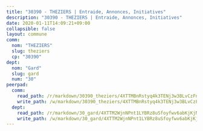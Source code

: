 ```yaml
---
title: "30390 - THEZIERS | Entraide, Annonces, Initiatives"
description: "30390 - THEZIERS | Entraide, Annonces, Initiatives"
date: 2020-01-11T14:09:21+09:00
collapsible: false
layout: commune
comm:
  nom: "THEZIERS"
  slug: theziers
  cp: "30390"
dept:
  nom: "Gard"
  slug: gard
  num: "30"
peerpad:
  comm:
    read_path: /r/markdown/30390_theziers/4XTTMBnRstyq4k3TENj3w3BLvCzFnM6WP2doGpDjYM3V84U3z
    write_path: /w/markdown/30390_theziers/4XTTMBnRstyq4k3TENj3w3BLvCzFnM6WP2doGpDjYM3V84U3z-K3TgUb5n6s2MStbYL9BKUjQxbKV57nsnUhQSxKTpF9TSdHLi7UBsrk8HyiETDqrJeDmej9hdLaUxMnyePSsRWMcjvNo9xcYkaKg8qAghvwWxsJqMg2zWX1k1WRTWcHf5mf5SXSor
  dept:
    read_path: /r/markdown/30_gard/4XTTM2WjnNPnt1LYBRz8uSfoyfwv6abKjKjNdBGxuvymmgvkj
    write_path: /w/markdown/30_gard/4XTTM2WjnNPnt1LYBRz8uSfoyfwv6abKjKjNdBGxuvymmgvkj-K3TgUpCvFefN2LRJ7huXqVovWWqmjJgEMWkVs9s4fhfrGjyZZK9z4gxyddycCKs6S9BWFUcJqqZYCKuxj79SWNiGiob7Xchr25rMmkVQhAFrAwBxAqY3T99GTsQfKxLrXrnx3pGK
---
```


